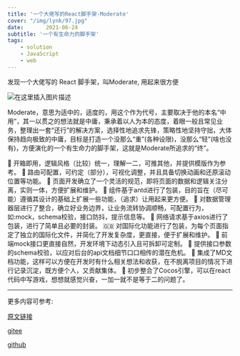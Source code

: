 ```yaml
---
title: '一个大佬写的React脚手架-Moderate'
cover: "/img/lynk/97.jpg"
date:       2021-06-24
subtitle: '一个有生命力的脚手架'
tags:
    - solution
	- JavaScript
	- web
---
```



发现一个大佬写的 React 脚手架，叫Moderate, 用起来很方便

![在这里插入图片描述](https://img-blog.csdnimg.cn/20210623152154756.png?x-oss-process=image/watermark,type_ZmFuZ3poZW5naGVpdGk,shadow_10,text_aHR0cHM6Ly9ibG9nLmNzZG4ubmV0L3FxXzQwMjIzOTgz,size_16,color_FFFFFF,t_70#pic_center)


Moderate，意思为适中的，适度的，用这个作为代号，主要取决于他的本名“中用”，其一以贯之的想法就是中庸，秉承着以人为本的态度，着眼一般且常见业务，整理出一套“还行”的解决方案，选择性地追求先锋，策略性地坚持守拙，大体保持趋向极致的中庸，目标是打造一个没那么“重”(各种设限)，没那么“轻”(啥也没有)，方便演化的一个有生命力的脚手架，这就是Moderate所追求的“终”。


🥟 开箱即用，逻辑风格（比较）统一，理解一二，可推其他，并提供模版作为参考。
🍢 路由可配置，可约定（部分），可视化调整，并且具备切换动画和还原滚动位置等功能。
🥥 页面开发确立了一个灵活的规范，即将页面的数据和逻辑关注分离，实则一体，方便扩展和维护。
🥪 组件基于antd进行了包装，目的旨在（尽可能）遵循其设计的基础上扩展一些功能，（追求）让用起来更方便。
🍱 对数据管理器层进行了整合，确立好业务边界，让业务流转协调顺畅，可配置行为，如:mock，schema校验，接口防抖，提示信息等。
🍬 网络请求基于axios进行了包装，进行了简单且必要的封装。
🇬🇧 对国际化功能进行了包装，为每个页面指定了独立的国际化文件，并简化了开发复杂度，更直接，便于扩展和维护。
🥦 前端mock接口更直接自然，开发环境下动态引入且可拆卸可定制。
📐 提供接口参数的schema校验，以应对后台的api文档细节口口相传的潜在危机。
📒 集成了MD文档功能，这样可以方便在开发时有什么相关想法和收获，在不脱离项目的情况下进行记录沉淀，既方便个人，又贡献集体。
🏀 初步整合了Cocos引擎，可以在react代码中写游戏，想想就感觉兴奋，一加一就不是等于二的问题了。


---

更多内容可参考:

[原文链接](https://juejin.cn/post/6974675882841473038)

[gitee](https://gitee.com/qanglee/moderate-react-template)

[github](https://github.com/moderateReact/moderate-react-template)